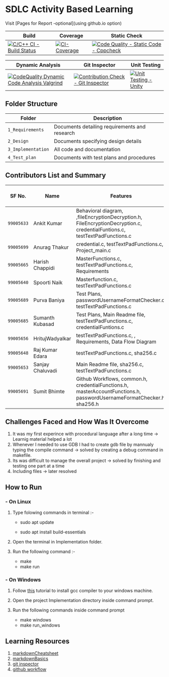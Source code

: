 # SDLC Activity Based Learning

Visit [Pages for Report -optional](using github.io option)




 | Build | Coverage	 | Static Check | 
 |-----------|-----------|-----------|
 | [![C/C++ CI - Build Status](https://github.com/AnkitDhiman2/SDLC_28_Project/actions/workflows/c-cpp.yml/badge.svg)](https://github.com/AnkitDhiman2/SDLC_28_Project/actions/workflows/c-cpp.yml) | [![CI-Coverage](https://github.com/AnkitDhiman2/SDLC_28_Project/actions/workflows/gcov.yml/badge.svg)](https://github.com/AnkitDhiman2/SDLC_28_Project/actions/workflows/gcov.yml) | [![Code Quality - Static Code - Cppcheck](https://github.com/AnkitDhiman2/SDLC_28_Project/actions/workflows/cppcheck.yml/badge.svg)](https://github.com/AnkitDhiman2/SDLC_28_Project/actions/workflows/cppcheck.yml) |

 | Dynamic Analysis | Git Inspector	 | Unit Testing |
 | -----------|-----------|-----------|
 |  [![CodeQuality Dynamic Code Analysis Valgrind](https://github.com/AnkitDhiman2/SDLC_28_Project/actions/workflows/CodeQuality_Dynamic.yml/badge.svg)](https://github.com/AnkitDhiman2/SDLC_28_Project/actions/workflows/CodeQuality_Dynamic.yml) | [![Contribution Check - Git Inspector](https://github.com/AnkitDhiman2/SDLC_28_Project/actions/workflows/gitinspector.yml/badge.svg)](https://github.com/AnkitDhiman2/SDLC_28_Project/actions/workflows/gitinspector.yml) | [![Unit Testing - Unity](https://github.com/AnkitDhiman2/SDLC_28_Project/actions/workflows/unity.yml/badge.svg)](https://github.com/AnkitDhiman2/SDLC_28_Project/actions/workflows/unity.yml) |



## Folder Structure

| Folder             | Description                                   |
| ------------------ | --------------------------------------------- |
| `1_Requirements`   | Documents detailing requirements and research |
| `2_Design`         | Documents specifying design details           |
| `3_Implementation` | All code and documentation                    |
| `4_Test_plan`      | Documents with test plans and procedures      |

## Contributors List and Summary

| SF No.   | Name        | Features                 | Issuess Raised | Issues Resolved | No Test Cases | Test Case Pass |
| -------- | ----------- | ------------------------ | -------------- | --------------- | ------------- | -------------- |
| `99005633` | Ankit Kumar | Behavioral diagram, ,fileEncryptionDecryption.h, FileEncryptionDecryption.c, credentialFuntions.c, testTextPadFunctions.c | Nil            | Nil             | 20            | 20             |
| `99005699` | Anurag Thakur | credential.c, testTextPadFunctions.c, Project_main.c | Nil            | Nil             | 20            | 20             |
| `99005665` | Harish Chappidi | MasterFunctions.c, testTextPadFunctions.c, Requirements | Nil            | Nil             | 20            | 20             |
| `99005640` | Spoorti Naik | Masterfunction.c, testTextPadFunctions.c | Nil            | Nil             | 20            | 20             |
| `99005689` | Purva Baniya | Test Plans, passwordUsernameFormatChecker.c, testTextPadFunctions.c | Nil            | Nil             | 20            | 20             |
| `99005685` | Sumanth Kubasad | Test Plans, Main Readme file, testTextPadFunctions.c, credentialFuntions.c | Nil            | Nil             | 20            | 20             |
| `99005656` | HritujWadyalkar | testTextPadFunctions.c, , Requirements, Data Flow Diagram | Nil            | Nil             | 20            | 20             |
| `99005648` | Raj Kumar Edara | testTextPadFunctions.c, sha256.c | Nil            | Nil             | 20            | 20             |
| `99005653` | Sanjay Chaluvadi | Main Readme file, sha256.c, testTextPadFunctions.c | Nil            | Nil             | 20            | 20             |
| `99005691` | Sumit Bhimte | Github Workflows, common.h, credentialFunctions.h, masterAccountFunctions.h, passwordUsernameFormatChecker.h, sha256.h| Nil            | Nil             | 20            | 20             |

## Challenges Faced and How Was It Overcome

1. It was my first experince with procedural language after a long time -> Learnig material helped a lot
2. Whenever I needed to use GDB I had to create gdb file by mannualy typing the compile command -> solved by creating a debug command in makefile.
3. Its was difficult to manage the overall project -> solved by finishing and testing one part at a time
4. Including files -> later resolved

## How to Run

### - On Linux

1. Type folowing commands in terminal :-

   - sudo apt update

   - sudo apt install build-essentials

2. Open the terminal in Implementation folder.
3. Run the following command :-

   - make
   - make run

### - On Windows

1. Follow [this](https://code.visualstudio.com/docs/languages/cpp) tutorial to install gcc compiler to your windows machine.

2. Open the project Implementation directory inside command prompt.
3. Run the following commands inside command prompt
   - make windows
   - make run_windows

## Learning Resources

1. [markdownCheatsheet](https://github.com/adam-p/markdown-here/wiki/Markdown-Cheatsheet)
2. [markdownBasics](https://guides.github.com/features/mastering-markdown/)
3. [git inspector](https://github.com/ejwa/gitinspector.git)
4. [github workflow](https://docs.github.com/en/actions/learn-github-action)
